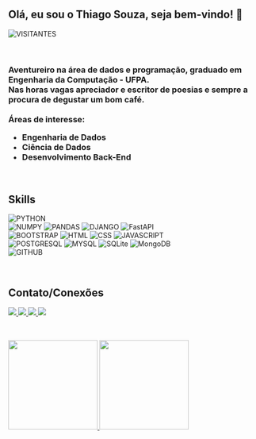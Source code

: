 ## Olá, eu sou o Thiago Souza, seja bem-vindo! 👋

![VISITANTES](https://api.visitorbadge.io/api/VisitorHit?user=thiagosouzalink&repo=thiagosouzalink&label=VISITANTES&countColor=%232B5B84)

<br>
<h3>
  Aventureiro na área de dados e programação, graduado em Engenharia da Computação - UFPA.<br>
  Nas horas vagas apreciador e escritor de poesias e sempre a procura de degustar um bom café.
  <br><br>
  Áreas de interesse:
  <ul>
    <li>Engenharia de Dados</li>
    <li>Ciência de Dados</li>
    <li>Desenvolvimento Back-End</li>
  </ul>
</h3>
<br>

## Skills
![PYTHON](https://img.shields.io/badge/Python-2B5B84?style=for-the-badge&logo=python&logoColor=white)\
![NUMPY](https://img.shields.io/badge/Numpy-777BB4?style=for-the-badge&logo=numpy&logoColor=white)
![PANDAS](https://img.shields.io/badge/Pandas-2C2D72?style=for-the-badge&logo=pandas&logoColor=white)
![DJANGO](https://img.shields.io/badge/Django-0C4B33?style=for-the-badge&logo=django&logoColor=white)
![FastAPI](https://img.shields.io/badge/FastAPI-005571?style=for-the-badge&logo=fastapi)\
![BOOTSTRAP](https://img.shields.io/badge/Bootstrap-7952B3?style=for-the-badge&logo=bootstrap&logoColor=white)
![HTML](https://img.shields.io/badge/HTML5-E34F26?style=for-the-badge&logo=html5&logoColor=white)
![CSS](https://img.shields.io/badge/CSS3-1572B6?style=for-the-badge&logo=css3&logoColor=white)
![JAVASCRIPT](https://img.shields.io/badge/JavaScript-323330?style=for-the-badge&logo=javascript&logoColor=F7DF1E)\
![POSTGRESQL](https://img.shields.io/badge/PostgreSQL-336791?style=for-the-badge&logo=postgresql&logoColor=white)
![MYSQL](https://img.shields.io/badge/MySQL-F7F7F7?style=for-the-badge&logo=mysql&logoColor=black)
![SQLite](https://img.shields.io/badge/sqlite-%2307405e.svg?style=for-the-badge&logo=sqlite&logoColor=white)
![MongoDB](https://img.shields.io/badge/MongoDB-%234ea94b.svg?style=for-the-badge&logo=mongodb&logoColor=white)\
![GITHUB](https://img.shields.io/badge/GitHub-161B22?style=for-the-badge&logo=github&logoColor=white)

<br>

## Contato/Conexões
<div>
  <a href="mailto:thiagolsmail@gmail.com" target="_blank">
    <img src="https://img.shields.io/badge/Gmail-D93025?style=for-the-badge&logo=gmail&logoColor=white" target="_blank">
  </a>
  <a href="https://www.linkedin.com/in/thiagosouzalink/" target="_blank">
    <img src="https://img.shields.io/badge/Linkedin-0A66C2?style=for-the-badge&logo=LINKEDIN&logoColor=white" target="_blank">
  </a>
  <a href="https://www.instagram.com/thiagosouzalink/" target="_blank">
    <img src="https://img.shields.io/badge/Instagram-D03475?style=for-the-badge&logo=instagram&logoColor=white" target="_blank">
  </a>
  <a href="https://www.facebook.com/thiagosouzalink/" target="_blank">
    <img src="https://img.shields.io/badge/Facebook-166FE5?style=for-the-badge&logo=facebook&logoColor=white" target="_blank">
  </a>
</div>
<br>

##

<a href="https://github.com/thiagosouzalink/">
  <img height="180em" src="https://github-readme-stats.vercel.app/api/top-langs/?username=thiagosouzalink&layout=compact&langs_count=7&theme=tokyonight" />
</a>
<a href="https://github.com/thiagosouzalink/">
  <img height="180em" src="https://github-readme-stats.vercel.app/api?username=thiagosouzalink&show_icons=true&theme=tokyonight&include_all_commits=true&count_private=true" />
</a>










